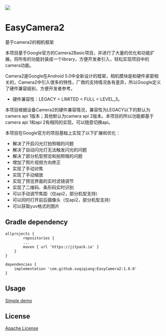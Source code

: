 [![](https://jitpack.io/v/xuqiqiang/EasyCamera2.svg)](https://jitpack.io/#xuqiqiang/EasyCamera2)

# EasyCamera2
基于camera2的相机框架

本项目基于Google官方的Camera2Basic项目，并进行了大量的优化和功能扩展。将所有的功能封装成一个library，方便开发者引入，轻松实现项目中的camera功能。

Camera2是Google在Android 5.0中全新设计的框架，相机模块是和硬件紧密相关的，Camera2中引入很多的特性，厂商的支持情况各有差异，所以Google定义了硬件兼容级别，方便开发者参考。
   * 硬件兼容性：LEGACY < LIMITED < FULL < LEVEL_3。

本项目根据设备Camera2的硬件兼容情况，兼容性为LEGACY以下的默认为camera api 1版本；其他默认为camera api 2版本。本项目的所以功能都基于camera api 1和api 2有相同的实现，可以随意切换api。

本项目在Google官方的项目基础上实现了以下扩展和优化：

- 解决了开启闪光灯拍照暗的问题
- 解决了自动闪光灯无法触发闪光的问题
- 解决了部分机型预览和拍照暗的问题
- 增加了照片视频方向修正
- 实现了手动对焦
- 实现了手动缩放
- 实现了预览界面的实时滤镜调节
- 实现了二维码、条形码实时识别
- 可以手动调节焦距（仅api2，部分机型支持）
- 可以同时打开前后摄像头（仅api2，部分机型支持）
- 可以获取yuv格式的图片



## Gradle dependency

```
allprojects {
        repositories {
        ...
        maven { url 'https://jitpack.io' }
    }
}

dependencies {
	implementation 'com.github.xuqiqiang:EasyCamera2:1.0.0'
}
```


## Usage

[Simple demo](https://github.com/xuqiqiang/EasyCamera2/blob/master/app/src/main/java/com/xuqiqiang/camera2/demo/DemoActivity.java)

## License

[Apache License](https://github.com/xuqiqiang/EasyCamera2/blob/master/LICENSE)